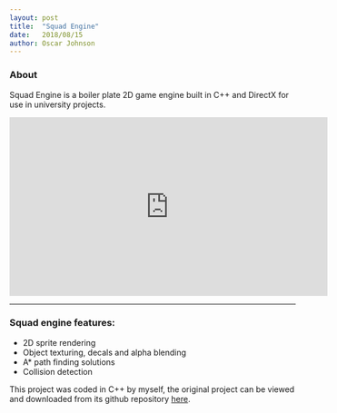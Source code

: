 ```yaml
---
layout: post
title:  "Squad Engine"
date:   2018/08/15
author: Oscar Johnson
---
```

### About
Squad Engine is a boiler plate 2D game engine built in C++ and DirectX for use in university projects.

<iframe width="560" height="315" src="https://www.youtube.com/embed/gVPoOwPXrd8" frameborder="0" allow="accelerometer; autoplay; encrypted-media; gyroscope; picture-in-picture" allowfullscreen></iframe>

---

### Squad engine features:
- 2D sprite rendering
- Object texturing, decals and alpha blending
- A* path finding solutions
- Collision detection

This project was coded in C++ by myself, the original project can be viewed and downloaded from its github repository [here](https://github.com/JohnnersUK/Squad-Engine). 

